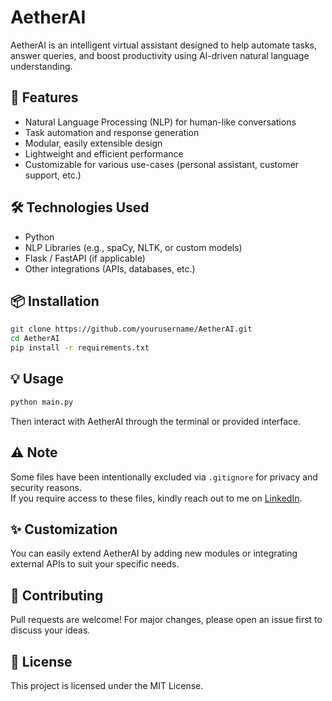 # AetherAI

AetherAI is an intelligent virtual assistant designed to help automate tasks, answer queries, and boost productivity using AI-driven natural language understanding.

## 🚀 Features 
- Natural Language Processing (NLP) for human-like conversations
- Task automation and response generation
- Modular, easily extensible design
- Lightweight and efficient performance
- Customizable for various use-cases (personal assistant, customer support, etc.)

## 🛠️ Technologies Used
- Python
- NLP Libraries (e.g., spaCy, NLTK, or custom models)
- Flask / FastAPI (if applicable)
- Other integrations (APIs, databases, etc.)

## 📦 Installation

```bash
git clone https://github.com/yourusername/AetherAI.git
cd AetherAI
pip install -r requirements.txt
```

## 💡 Usage

```bash
python main.py
```

Then interact with AetherAI through the terminal or provided interface.

## ⚠️ Note

Some files have been intentionally excluded via `.gitignore` for privacy and security reasons.  
If you require access to these files, kindly reach out to me on [LinkedIn](https://www.linkedin.com/in/sujal-patel-45b632266/).

## ✨ Customization
You can easily extend AetherAI by adding new modules or integrating external APIs to suit your specific needs.

## 🤝 Contributing
Pull requests are welcome! For major changes, please open an issue first to discuss your ideas.

## 📄 License
This project is licensed under the MIT License.
